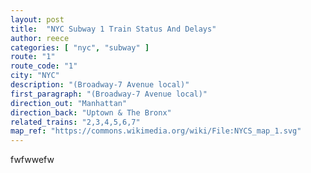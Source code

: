 ```yaml
---
layout: post
title:  "NYC Subway 1 Train Status And Delays"
author: reece
categories: [ "nyc", "subway" ]
route: "1"
route_code: "1"
city: "NYC"
description: "(Broadway-7 Avenue local)"
first_paragraph: "(Broadway-7 Avenue local)"
direction_out: "Manhattan"
direction_back: "Uptown & The Bronx"
related_trains: "2,3,4,5,6,7"
map_ref: "https://commons.wikimedia.org/wiki/File:NYCS_map_1.svg"
---
```


fwfwwefw
